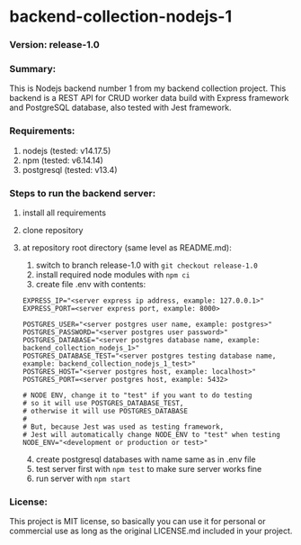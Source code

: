 # backend-collection-nodejs-1

### Version: release-1.0

### Summary:
This is Nodejs backend number 1 from my backend collection project. This backend is a REST API for CRUD worker data build with Express framework and PostgreSQL database, also tested with Jest framework.

### Requirements:
1. nodejs (tested: v14.17.5)
2. npm (tested: v6.14.14)
2. postgresql (tested: v13.4)

### Steps to run the backend server:
1. install all requirements
2. clone repository
3. at repository root directory (same level as README.md):
    1. switch to branch release-1.0 with `git checkout release-1.0`
    2. install required node modules with `npm ci`
    3. create file .env with contents:

    ```
    EXPRESS_IP="<server express ip address, example: 127.0.0.1>"
    EXPRESS_PORT=<server express port, example: 8000>

    POSTGRES_USER="<server postgres user name, example: postgres>"
    POSTGRES_PASSWORD="<server postgres user password>"
    POSTGRES_DATABASE="<server postgres database name, example: backend_collection_nodejs_1>"
    POSTGRES_DATABASE_TEST="<server postgres testing database name, example: backend_collection_nodejs_1_test>"
    POSTGRES_HOST="<server postgres host, example: localhost>"
    POSTGRES_PORT=<server postgres host, example: 5432>

    # NODE ENV, change it to "test" if you want to do testing 
    # so it will use POSTGRES_DATABASE_TEST,
    # otherwise it will use POSTGRES_DATABASE
    #
    # But, because Jest was used as testing framework, 
    # Jest will automatically change NODE_ENV to "test" when testing
    NODE_ENV="<development or production or test>" 
    ```

    4. create postgresql databases with name same as in .env file
    5. test server first with `npm test` to make sure server works fine
    6. run server with `npm start`

### License:
This project is MIT license, so basically you can use it for personal or commercial use as long as the original LICENSE.md included in your project.
